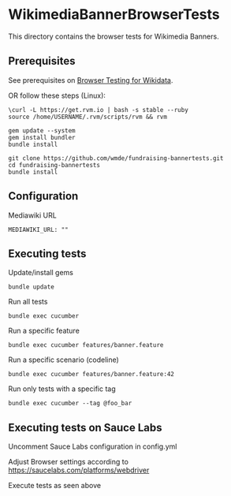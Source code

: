 WikimediaBannerBrowserTests
====================
This directory contains the browser tests for Wikimedia Banners.

## Prerequisites
See prerequisites on [Browser Testing for Wikidata](https://www.mediawiki.org/wiki/Wikibase/Programmer%27s_guide_to_Wikibase#Browser_Testing_for_Wikidata).

OR follow these steps (Linux):

	\curl -L https://get.rvm.io | bash -s stable --ruby 
	source /home/USERNAME/.rvm/scripts/rvm && rvm
	
	gem update --system
	gem install bundler
	bundle install
	
	git clone https://github.com/wmde/fundraising-bannertests.git
	cd fundraising-bannertests
	bundle install	

## Configuration

Mediawiki URL

	MEDIAWIKI_URL: ""

## Executing tests

Update/install gems
```shell
bundle update
```

Run all tests
```shell
bundle exec cucumber
```

Run a specific feature
```shell
bundle exec cucumber features/banner.feature
```

Run a specific scenario (codeline)
```shell
bundle exec cucumber features/banner.feature:42
```

Run only tests with a specific tag
```shell
bundle exec cucumber --tag @foo_bar
```

## Executing tests on Sauce Labs

Uncomment Sauce Labs configuration in config.yml

Adjust Browser settings according to https://saucelabs.com/platforms/webdriver

Execute tests as seen above